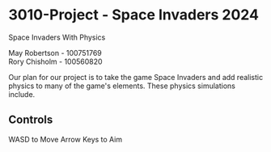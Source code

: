 # 3010-Project - Space Invaders 2024
Space Invaders With Physics

May Robertson - 100751769\
Rory Chisholm - 100560820

Our plan for our project is to take the game Space Invaders and add realistic physics to many of the game's elements. These physics simulations include.

## Controls
WASD to Move
Arrow Keys to Aim
